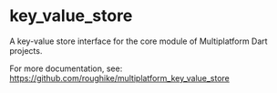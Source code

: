 # key_value_store

A key-value store interface for the core module of Multiplatform Dart projects.

For more documentation, see: https://github.com/roughike/multiplatform_key_value_store